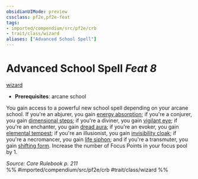 ```yaml
---
obsidianUIMode: preview
cssclass: pf2e,pf2e-feat
tags:
- imported/compendium/src/pf2e/crb
- trait/class/wizard
aliases: ["Advanced School Spell"]
---
```

# Advanced School Spell  *Feat 8*  
[wizard](rules/traits/wizard.md)  

- **Prerequisites**: arcane school

You gain access to a powerful new school spell depending on your arcane school. If you're an abjurer, you gain [energy absorption](../spells/energy-absorption.md); if you're a conjurer, you gain [dimensional steps](../spells/dimensional-steps.md); if you're a diviner, you gain [vigilant eye](../spells/vigilant-eye.md); if you're an enchanter, you gain [dread aura](../spells/dread-aura.md); if you're an evoker, you gain [elemental tempest](../spells/elemental-tempest.md); if you're an illusionist, you gain [invisibility cloak](../spells/invisibility-cloak.md); if you're a necromancer, you gain [life siphon](../spells/life-siphon.md); and if you're a transmuter, you gain [shifting form](../spells/shifting-form.md). Increase the number of Focus Points in your focus pool by 1.

*Source: Core Rulebook p. 211*  
%% #imported/compendium/src/pf2e/crb #trait/class/wizard %%